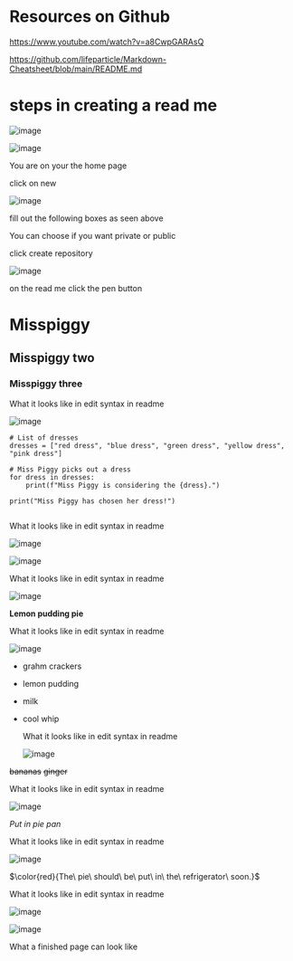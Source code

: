# Resources on Github
https://www.youtube.com/watch?v=a8CwpGARAsQ

https://github.com/lifeparticle/Markdown-Cheatsheet/blob/main/README.md


# steps in creating a read me

![image](https://github.com/user-attachments/assets/a2eec45e-8fa4-4024-a7f5-ae49d47bc399)

![image](https://github.com/user-attachments/assets/8e0217a8-3f65-482b-849c-44709945f601)

 You are on your the home page 
 
 click on new 



![image](https://github.com/user-attachments/assets/e863253b-03b0-4ecc-a4c6-75468c21606c)

fill out the following boxes as seen above

You can choose if you want private or public

click create repository



![image](https://github.com/user-attachments/assets/a340039c-a674-486b-b771-c987712c8e32) 

on the read me click the pen button





# Misspiggy
## Misspiggy two
### Misspiggy three

What it looks like in edit syntax in readme

![image](https://github.com/user-attachments/assets/1a340321-8db2-4b0e-bb47-6da8389d1f05)



```
# List of dresses
dresses = ["red dress", "blue dress", "green dress", "yellow dress", "pink dress"]

# Miss Piggy picks out a dress
for dress in dresses:
    print(f"Miss Piggy is considering the {dress}.")
    
print("Miss Piggy has chosen her dress!")


```
What it looks like in edit syntax in readme

![image](https://github.com/user-attachments/assets/b05369f4-d998-4cc8-b7be-705fc53d8700)


![image](https://github.com/user-attachments/assets/0a8ab0d3-7729-4ae5-ad63-930f7736f3cc)

What it looks like in edit syntax in readme

![image](https://github.com/user-attachments/assets/ffd0c4ee-bdd8-44a0-a5e4-99380e501486)


**Lemon pudding pie**

What it looks like in edit syntax in readme

![image](https://github.com/user-attachments/assets/3a907026-85ca-4bec-8fc5-d8df24bd682f)


- grahm crackers
- lemon pudding
- milk
- cool whip
  
  What it looks like in edit syntax in readme
  
  ![image](https://github.com/user-attachments/assets/7713d58e-8ff0-49d4-ab46-d0029957c84d)

  
~~bananas~~
~~ginger~~

What it looks like in edit syntax in readme

![image](https://github.com/user-attachments/assets/057b8772-41a9-469c-8739-801285c8a5e4)

*Put in pie pan*

What it looks like in edit syntax in readme

![image](https://github.com/user-attachments/assets/984d49a8-e3b2-4a00-b1c2-9ed01ca90a42)


$\color{red}{The\ pie\ should\ be\ put\ in\ the\ refrigerator\ soon.}$


What it looks like in edit syntax in readme

![image](https://github.com/user-attachments/assets/4b444c00-8e9b-4739-81cd-990656a0ec2c)



![image](https://github.com/user-attachments/assets/a4355daa-f320-45cd-849f-33162e53983e)

What a finished page can look like


